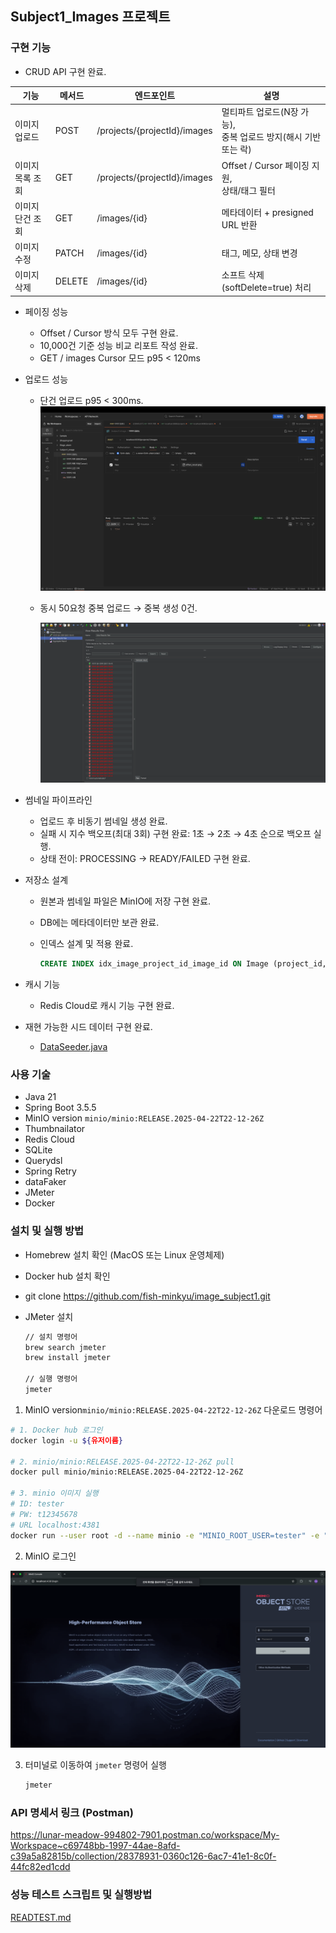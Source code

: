 ## Subject1_Images 프로젝트

### 구현 기능

- CRUD API 구현 완료.

| **기능** | **메서드** | **엔드포인트** | **설명** |
| --- | --- | --- | --- |
| 이미지 업로드 | POST | /projects/{projectId}/images | 멀티파트 업로드(N장 가능),<br/>중복 업로드 방지(해시 기반 또는 락) |
| 이미지 목록 조회 | GET | /projects/{projectId}/images | Offset / Cursor 페이징 지원,<br/>상태/태그 필터 |
| 이미지 단건 조회 | GET | /images/{id} | 메타데이터 + presigned URL 반환 |
| 이미지 수정 | PATCH | /images/{id} | 태그, 메모, 상태 변경 |
| 이미지 삭제 | DELETE | /images/{id} | 소프트 삭제 (softDelete=true) 처리 |
- 페이징 성능
    - Offset / Cursor 방식 모두 구현 완료.
    - 10,000건 기준 성능 비교 리포트 작성 완료.
    - GET / images Cursor 모드 p95 < 120ms
- 업로드 성능
    - 단건 업로드 p95 < 300ms.
      ![이미지 단건 업로드 결과](pngFile/image_upload_result.png)  

    - 동시 50요청 중복 업로드 → 중복 생성 0건.

      ![동시 50요청 중복 업로드 방지.png](pngFile/sametime_upload.png)

- 썸네일 파이프라인
    - 업로드 후 비동기 썸네일 생성 완료.
    - 실패 시 지수 백오프(최대 3회) 구현 완료: 1초 → 2초 → 4초 순으로 백오프 실행.
    - 상태 전이: PROCESSING → READY/FAILED 구현 완료.
- 저장소 설계
    - 원본과 썸네일 파일은 MinIO에 저장 구현 완료.
    - DB에는 메타데이터만 보관 완료.
    - 인덱스 설계 및 적용 완료.

        ```sql
        CREATE INDEX idx_image_project_id_image_id ON Image (project_id, image_id);
        ```

- 캐시 기능
    - Redis Cloud로 캐시 기능 구현 완료.
- 재현 가능한 시드 데이터 구현 완료.
  - [DataSeeder.java](./src/main/java/com/subject1/images/config/DataSeeder.java)

### 사용 기술

- Java 21
- Spring Boot 3.5.5
- MinIO version ```minio/minio:RELEASE.2025-04-22T22-12-26Z```
- Thumbnailator
- Redis Cloud
- SQLite
- Querydsl
- Spring Retry
- dataFaker
- JMeter
- Docker

### 설치 및 실행 방법

- Homebrew 설치 확인 (MacOS 또는 Linux 운영체제)
- Docker hub 설치 확인
- git clone https://github.com/fish-minkyu/image_subject1.git
- JMeter 설치

    ```bash
    // 설치 명령어
    brew search jmeter
    brew install jmeter
    
    // 실행 명령어
    jmeter
    ```


1. MinIO  version```minio/minio:RELEASE.2025-04-22T22-12-26Z``` 다운로드 명령어

```bash
# 1. Docker hub 로그인
docker login -u ${유저이름}

# 2. minio/minio:RELEASE.2025-04-22T22-12-26Z pull
docker pull minio/minio:RELEASE.2025-04-22T22-12-26Z

# 3. minio 이미지 실행
# ID: tester
# PW: t12345678
# URL localhost:4381
docker run --user root -d --name minio -e "MINIO_ROOT_USER=tester" -e "MINIO_ROOT_PASSWORD=t12345678" -p 4380:9000 -p 4381:9001 -v minio_data:/data minio/minio:RELEASE.2025-04-22T22-12-26Z server /data --console-address ":9001"
```

2. MinIO 로그인

![minio_login.png](pngFile/minio_login.png)

3. 터미널로 이동하여 ```jmeter``` 명령어 실행
    ```bash
    jmeter
    ```

### API 명세서 링크 (Postman)
https://lunar-meadow-994802-7901.postman.co/workspace/My-Workspace~c69748bb-1997-44ae-8afd-c39a5a82815b/collection/28378931-0360c126-6ac7-41e1-8c0f-44fc82ed1cdd


### 성능 테스트 스크립트 및 실행방법
[READTEST.md](READTEST.md)